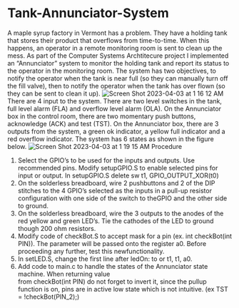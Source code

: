 # Tank-Annunciator-System
A maple syrup factory in Vermont has a problem. They have a holding tank that stores their
product that overflows from time-to-time. When this happens, an operator in a remote monitoring room
is sent to clean up the mess. As part of the Computer Systems Archtitecure project I  implemented an “Annunciator” system to
monitor the holding tank and report its status to the operator in the monitoring room. The system has
two objectives, to notify the operator when the tank is near full (so they can manually turn off the fill
valve), then to notify the operator when the tank has over flown (so they can be sent to clean it up).
![Screen Shot 2023-04-03 at 1 16 12 AM](https://user-images.githubusercontent.com/45749588/229417583-698f1700-5d93-493f-ab21-7e5bf6e2364c.png)
There are 4 input to the system. There are two level switches in the tank, full level alarm (FLA)
and overflow level alarm (OLA). On the Annunciator box in the control room, there are two momentary
push buttons, acknowledge (ACK) and test (TST).
On the Annunciator box, there are 3 outputs from the system, a green ok indicator, a yellow full
indicator and a red overflow indicator. The system has 6 states as shown in the figure below.
![Screen Shot 2023-04-03 at 1 19 15 AM](https://user-images.githubusercontent.com/45749588/229417986-1b8d9467-f237-4a46-b47b-500f5e4b55f2.png)
Procedure</br>
1. Select the GPIO’s to be used for the inputs and outputs. Use recommended pins. Modify
setupGPIO.S to enable selected pins for input or output. In setupGPIO.S delete
sw t1, GPIO_OUTPUT_XOR(t0)</br>
2. On the solderless breadboard, wire 2 pushbuttons and 2 of the DIP stitches to the 4 GPIO’s
selected as the inputs in a pull-up resistor configuration with one side of the switch to theGPIO
and the other side to ground.</br>
3. On the solderless breadboard, wire the 3 outputs to the anodes of the red yellow and green
LED’s. Tie the cathodes of the LED to ground though 200 ohm resistors.</br>
4. Modify code of checkBot.S to accept mask for a pin (ex. int checkBot(int PIN)). The parameter
will be passed onto the register a0. Before proceeding any further, test this newfunctionality.
5. In setLED.S, change the first line after ledOn: to or t1, t1, a0.</br>
6. Add code to main.c to handle the states of the Annunciator state machine. When returning value</br>
from checkBot(int PIN) do not forget to invert it, since the pullup function is on, pins are in
active low state which is not intuitive. (ex TST = !checkBot(PIN_2);)</br>

